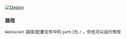 [![Deploy](https://www.herokucdn.com/deploy/button.png)](https://dashboard.heroku.com/new?template=https%3A%2F%2Fgithub.com%2FxvJKHjd%2FlygtFRD)




### 路径

`WebSocket` 路径(配置文件中的 `path` )为 `/` 。你也可以自行修改
